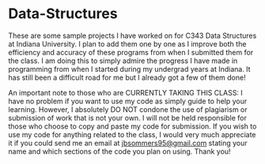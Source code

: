 # Data-Structures

These are some sample projects I have worked on for C343 Data Structures at Indiana University.  I plan to add them one by one as I improve both the efficiency and accuracy of these programs from when I submitted them for the class.  I am doing this to simply admire the progress I have made in programming from when I started during my undergrad years at Indiana.  It has still been a difficult road for me but I already got a few of them done!

An important note to those who are CURRENTLY TAKING THIS CLASS:
I have no problem if you want to use my code as simply guide to help your learning.  However, I absolutely DO NOT condone the use of plagiarism or submission of work that is not your own.  I will not be held responsible for those who choose to copy and paste my code for submission.  If you wish to use my code for anything related to the class, I would very much appreciate it if you could send me an email at jbsommers95@gmail.com stating your name and which sections of the code you plan on using.  Thank you!

